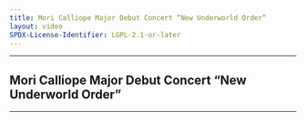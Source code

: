 ```yaml
---
title: Mori Calliope Major Debut Concert “New Underworld Order”
layout: video
SPDX-License-Identifier: LGPL-2.1-or-later
---
```


---

##  Mori Calliope Major Debut Concert “New Underworld Order”

<div class="container">
  <video-js id="my-video" class="vjs-fluid vjs-layout-medium" controls preload="auto" poster="https://xx58j-my.sharepoint.com/:i:/g/personal/akunanime_xx58j_onmicrosoft_com/Eb1gs7Q2TNNHgvfwqgV3WVoBayzv1aV7_7pF8DXW_sb9Ag?download=1">
    <source src="https://xx58j-my.sharepoint.com/:v:/g/personal/peekaboo_xx58j_onmicrosoft_com/EbvSazd7fKBBn_vaGRTfE2IBL_phGEJ1fh70G_zvqRRH0Q?download=1" type="video/mp4"/>
  </video-js>
</div>

---

